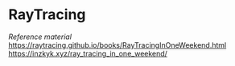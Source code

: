 # RayTracing

*Reference material*
<https://raytracing.github.io/books/RayTracingInOneWeekend.html>
<https://inzkyk.xyz/ray_tracing_in_one_weekend/>
